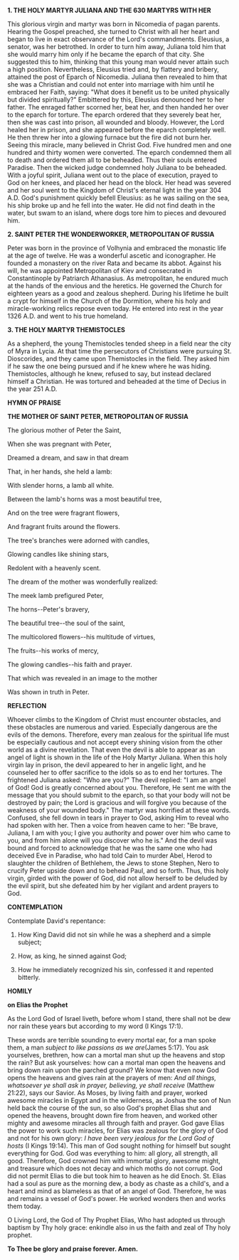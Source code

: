 
**1. THE HOLY MARTYR JULIANA AND THE 630 MARTYRS WITH HER**

This glorious virgin and martyr was born in Nicomedia of pagan parents. Hearing the Gospel preached, she turned to Christ with all her heart and began to live in exact observance of the Lord's commandments. Eleusius, a senator, was her betrothed. In order to turn him away, Juliana told him that she would marry him only if he became the eparch of that city. She suggested this to him, thinking that this young man would never attain such a high position. Nevertheless, Eleusius tried and, by flattery and bribery, attained the post of Eparch of Nicomedia. Juliana then revealed to him that she was a Christian and could not enter into marriage with him until he embraced her Faith, saying: "What does it benefit us to be united physically but divided spiritually?" Embittered by this, Eleusius denounced her to her father. The enraged father scorned her, beat her, and then handed her over to the eparch for torture. The eparch ordered that they severely beat her, then she was cast into prison, all wounded and bloody. However, the Lord healed her in prison, and she appeared before the eparch completely well. He then threw her into a glowing furnace but the fire did not burn her. Seeing this miracle, many believed in Christ God. Five hundred men and one hundred and thirty women were converted. The eparch condemned them all to death and ordered them all to be beheaded. Thus their souls entered Paradise. Then the wicked judge condemned holy Juliana to be beheaded. With a joyful spirit, Juliana went out to the place of execution, prayed to God on her knees, and placed her head on the block. Her head was severed and her soul went to the Kingdom of Christ's eternal light in the year 304 A.D. God's punishment quickly befell Eleusius: as he was sailing on the sea, his ship broke up and he fell into the water. He did not find death in the water, but swam to an island, where dogs tore him to pieces and devoured him.

**2. SAINT PETER THE WONDERWORKER, METROPOLITAN OF RUSSIA**

Peter was born in the province of Volhynia and embraced the monastic life at the age of twelve. He was a wonderful ascetic and iconographer. He founded a monastery on the river Rata and became its abbot. Against his will, he was appointed Metropolitan of Kiev and consecrated in Constantinople by Patriarch Athanasius. As metropolitan, he endured much at the hands of the envious and the heretics. He governed the Church for eighteen years as a good and zealous shepherd. During his lifetime he built a crypt for himself in the Church of the Dormition, where his holy and miracle-working relics repose even today. He entered into rest in the year 1326 A.D. and went to his true homeland.

**3. THE HOLY MARTYR THEMISTOCLES**

As a shepherd, the young Themistocles tended sheep in a field near the city of Myra in Lycia. At that time the persecutors of Christians were pursuing St. Dioscorides, and they came upon Themistocles in the field. They asked him if he saw the one being pursued and if he knew where he was hiding. Themistocles, although he knew, refused to say, but instead declared himself a Christian. He was tortured and beheaded at the time of Decius in the year 251 A.D.



**HYMN OF PRAISE**

**THE MOTHER OF SAINT PETER, METROPOLITAN OF RUSSIA**

The glorious mother of Peter the Saint,

When she was pregnant with Peter,

Dreamed a dream, and saw in that dream

That, in her hands, she held a lamb:

With slender horns, a lamb all white.

Between the lamb's horns was a most beautiful tree,

And on the tree were fragrant flowers,

And fragrant fruits around the flowers.

The tree's branches were adorned with candles,

Glowing candles like shining stars,

Redolent with a heavenly scent.

The dream of the mother was wonderfully realized:

The meek lamb prefigured Peter,

The horns--Peter's bravery,

The beautiful tree--the soul of the saint,

The multicolored flowers--his multitude of virtues,

The fruits--his works of mercy,

The glowing candles--his faith and prayer.

That which was revealed in an image to the mother

Was shown in truth in Peter.



**REFLECTION**

Whoever climbs to the Kingdom of Christ must encounter obstacles, and these obstacles are numerous and varied. Especially dangerous are the evils of the demons. Therefore, every man zealous for the spiritual life must be especially cautious and not accept every shining vision from the other world as a divine revelation. That even the devil is able to appear as an angel of light is shown in the life of the Holy Martyr Juliana. When this holy virgin lay in prison, the devil appeared to her in angelic light, and he counseled her to offer sacrifice to the idols so as to end her tortures. The frightened Juliana asked: "Who are you?" The devil replied: "I am an angel of God! God is greatly concerned about you. Therefore, He sent me with the message that you should submit to the eparch, so that your body will not be destroyed by pain; the Lord is gracious and will forgive you because of the weakness of your wounded body." The martyr was horrified at these words. Confused, she fell down in tears in prayer to God, asking Him to reveal who had spoken with her. Then a voice from heaven came to her: "Be brave, Juliana, I am with you; I give you authority and power over him who came to you, and from him alone will you discover who he is." And the devil was bound and forced to acknowledge that he was the same one who had deceived Eve in Paradise, who had told Cain to murder Abel, Herod to slaughter the children of Bethlehem, the Jews to stone Stephen, Nero to crucify Peter upside down and to behead Paul, and so forth. Thus, this holy virgin, girded with the power of God, did not allow herself to be deluded by the evil spirit, but she defeated him by her vigilant and ardent prayers to God.



**CONTEMPLATION**

Contemplate David's repentance:

1.  How King David did not sin while he was a shepherd and a simple subject;

1.  How, as king, he sinned against God;

1.  How he immediately recognized his sin, confessed it and repented bitterly.



**HOMILY**

**on Elias the Prophet**

As the Lord God of Israel liveth, before whom I stand, there shall not be dew nor rain these years but according to my word (I Kings 17:1).

These words are terrible sounding to every mortal ear, for a man spoke them, a man *subject to like passions as we are*(James 5:17). You ask yourselves, brethren, how can a mortal man shut up the heavens and stop the rain? But ask yourselves: how can a mortal man open the heavens and bring down rain upon the parched ground? We know that even now God opens the heavens and gives rain at the prayers of men: *And all things, whatsoever ye shall ask in prayer, believing, ye shall receive* (Matthew 21:22), says our Savior. As Moses, by living faith and prayer, worked awesome miracles in Egypt and in the wilderness, as Joshua the son of Nun held back the course of the sun, so also God's prophet Elias shut and opened the heavens, brought down fire from heaven, and worked other mighty and awesome miracles all through faith and prayer. God gave Elias the power to work such miracles, for Elias was zealous for the glory of God and not for his own glory: *I have been very jealous for the Lord God of hosts* (I Kings 19:14). This man of God sought nothing for himself but sought everything for God. God was everything to him: all glory, all strength, all good. Therefore, God crowned him with immortal glory, awesome might, and treasure which does not decay and which moths do not corrupt. God did not permit Elias to die but took him to heaven as he did Enoch. St. Elias had a soul as pure as the morning dew, a body as chaste as a child's, and a heart and mind as blameless as that of an angel of God. Therefore, he was and remains a vessel of God's power. He worked wonders then and works them today.

O Living Lord, the God of Thy Prophet Elias, Who hast adopted us through baptism by Thy holy grace: enkindle also in us the faith and zeal of Thy holy prophet.

**To Thee be glory and praise forever. Amen.**
